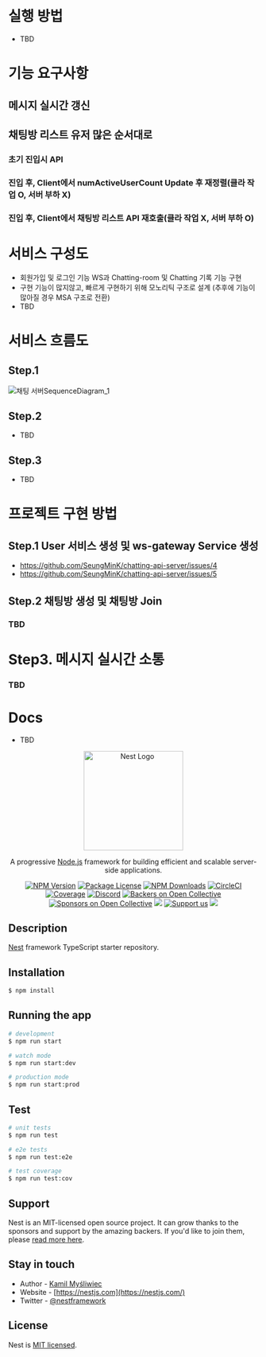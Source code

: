 # 실행 방법

- TBD

# 기능 요구사항

## 메시지 실시간 갱신

## 채팅방 리스트 유저 많은 순서대로

### 초기 진입시 API

### 진입 후, Client에서 numActiveUserCount Update 후 재정렬(클라 작업 O, 서버 부하 X)

### 진입 후, Client에서 채팅방 리스트 API 재호출(클라 작업 X, 서버 부하 O)

# 서비스 구성도

- 회원가입 및 로그인 기능 WS과 Chatting-room 및 Chatting 기록 기능 구현
- 구현 기능이 많지않고, 빠르게 구현하기 위해 모노리틱 구조로 설계 (추후에 기능이 많아질 경우 MSA 구조로 전환)
- TBD

# 서비스 흐름도

## Step.1

![채팅 서버SequenceDiagram_1](https://github.com/SeungMinK/chatting-api-server/assets/20696473/4fab9525-efa2-4ea0-9d7b-60d39c09aa24)

## Step.2

- TBD

## Step.3

- TBD

# 프로젝트 구현 방법

## Step.1 User 서비스 생성 및 ws-gateway Service 생성

- https://github.com/SeungMinK/chatting-api-server/issues/4
- https://github.com/SeungMinK/chatting-api-server/issues/5

## Step.2 채팅방 생성 및 채팅방 Join

### TBD

# Step3. 메시지 실시간 소통

### TBD

# Docs

- TBD

<p align="center">
  <a href="http://nestjs.com/" target="blank"><img src="https://nestjs.com/img/logo-small.svg" width="200" alt="Nest Logo" /></a>
</p>

[circleci-image]: https://img.shields.io/circleci/build/github/nestjs/nest/master?token=abc123def456

[circleci-url]: https://circleci.com/gh/nestjs/nest

  <p align="center">A progressive <a href="http://nodejs.org" target="_blank">Node.js</a> framework for building efficient and scalable server-side applications.</p>
    <p align="center">
<a href="https://www.npmjs.com/~nestjscore" target="_blank"><img src="https://img.shields.io/npm/v/@nestjs/core.svg" alt="NPM Version" /></a>
<a href="https://www.npmjs.com/~nestjscore" target="_blank"><img src="https://img.shields.io/npm/l/@nestjs/core.svg" alt="Package License" /></a>
<a href="https://www.npmjs.com/~nestjscore" target="_blank"><img src="https://img.shields.io/npm/dm/@nestjs/common.svg" alt="NPM Downloads" /></a>
<a href="https://circleci.com/gh/nestjs/nest" target="_blank"><img src="https://img.shields.io/circleci/build/github/nestjs/nest/master" alt="CircleCI" /></a>
<a href="https://coveralls.io/github/nestjs/nest?branch=master" target="_blank"><img src="https://coveralls.io/repos/github/nestjs/nest/badge.svg?branch=master#9" alt="Coverage" /></a>
<a href="https://discord.gg/G7Qnnhy" target="_blank"><img src="https://img.shields.io/badge/discord-online-brightgreen.svg" alt="Discord"/></a>
<a href="https://opencollective.com/nest#backer" target="_blank"><img src="https://opencollective.com/nest/backers/badge.svg" alt="Backers on Open Collective" /></a>
<a href="https://opencollective.com/nest#sponsor" target="_blank"><img src="https://opencollective.com/nest/sponsors/badge.svg" alt="Sponsors on Open Collective" /></a>
  <a href="https://paypal.me/kamilmysliwiec" target="_blank"><img src="https://img.shields.io/badge/Donate-PayPal-ff3f59.svg"/></a>
    <a href="https://opencollective.com/nest#sponsor"  target="_blank"><img src="https://img.shields.io/badge/Support%20us-Open%20Collective-41B883.svg" alt="Support us"></a>
  <a href="https://twitter.com/nestframework" target="_blank"><img src="https://img.shields.io/twitter/follow/nestframework.svg?style=social&label=Follow"></a>
</p>
  <!--[![Backers on Open Collective](https://opencollective.com/nest/backers/badge.svg)](https://opencollective.com/nest#backer)
  [![Sponsors on Open Collective](https://opencollective.com/nest/sponsors/badge.svg)](https://opencollective.com/nest#sponsor)-->

## Description

[Nest](https://github.com/nestjs/nest) framework TypeScript starter repository.

## Installation

```bash
$ npm install
```

## Running the app

```bash
# development
$ npm run start

# watch mode
$ npm run start:dev

# production mode
$ npm run start:prod
```

## Test

```bash
# unit tests
$ npm run test

# e2e tests
$ npm run test:e2e

# test coverage
$ npm run test:cov
```

## Support

Nest is an MIT-licensed open source project. It can grow thanks to the sponsors and support by the amazing backers. If
you'd like to join them, please [read more here](https://docs.nestjs.com/support).

## Stay in touch

- Author - [Kamil Myśliwiec](https://kamilmysliwiec.com)
- Website - [https://nestjs.com](https://nestjs.com/)
- Twitter - [@nestframework](https://twitter.com/nestframework)

## License

Nest is [MIT licensed](LICENSE).
